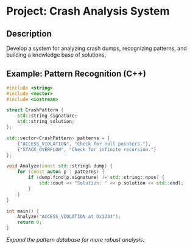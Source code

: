 # Project: Crash Analysis System

## Description
Develop a system for analyzing crash dumps, recognizing patterns, and building a knowledge base of solutions.

## Example: Pattern Recognition (C++)
```cpp
#include <string>
#include <vector>
#include <iostream>

struct CrashPattern {
    std::string signature;
    std::string solution;
};

std::vector<CrashPattern> patterns = {
    {"ACCESS_VIOLATION", "Check for null pointers."},
    {"STACK_OVERFLOW", "Check for infinite recursion."}
};

void Analyze(const std::string& dump) {
    for (const auto& p : patterns) {
        if (dump.find(p.signature) != std::string::npos) {
            std::cout << "Solution: " << p.solution << std::endl;
        }
    }
}

int main() {
    Analyze("ACCESS_VIOLATION at 0x1234");
    return 0;
}
```

*Expand the pattern database for more robust analysis.*

